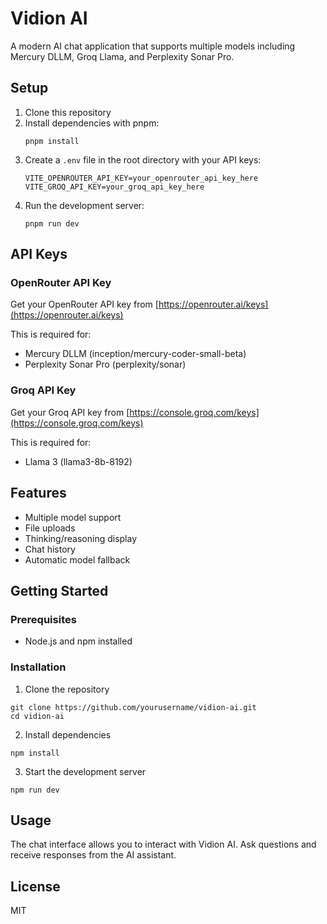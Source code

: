 # Vidion AI

A modern AI chat application that supports multiple models including Mercury DLLM, Groq Llama, and Perplexity Sonar Pro.

## Setup

1. Clone this repository
2. Install dependencies with pnpm:
   ```
   pnpm install
   ```
3. Create a `.env` file in the root directory with your API keys:
   ```
   VITE_OPENROUTER_API_KEY=your_openrouter_api_key_here
   VITE_GROQ_API_KEY=your_groq_api_key_here
   ```
4. Run the development server:
   ```
   pnpm run dev
   ```

## API Keys

### OpenRouter API Key
Get your OpenRouter API key from [https://openrouter.ai/keys](https://openrouter.ai/keys)

This is required for:
- Mercury DLLM (inception/mercury-coder-small-beta)
- Perplexity Sonar Pro (perplexity/sonar)

### Groq API Key
Get your Groq API key from [https://console.groq.com/keys](https://console.groq.com/keys)

This is required for:
- Llama 3 (llama3-8b-8192)

## Features

- Multiple model support
- File uploads
- Thinking/reasoning display
- Chat history
- Automatic model fallback

## Getting Started

### Prerequisites

- Node.js and npm installed

### Installation

1. Clone the repository
```
git clone https://github.com/yourusername/vidion-ai.git
cd vidion-ai
```

2. Install dependencies
```
npm install
```

3. Start the development server
```
npm run dev
```

## Usage

The chat interface allows you to interact with Vidion AI. Ask questions and receive responses from the AI assistant.

## License

MIT
